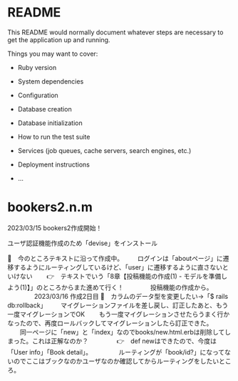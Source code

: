 # README

This README would normally document whatever steps are necessary to get the
application up and running.

Things you may want to cover:

* Ruby version

* System dependencies

* Configuration

* Database creation

* Database initialization

* How to run the test suite

* Services (job queues, cache servers, search engines, etc.)

* Deployment instructions

* ...
# bookers2.n.m

2023/03/15
bookers2作成開始！

ユーザ認証機能作成のため「devise」をインストール

🍚　今のところテキストに沿って作成中。
　　ログインは「aboutページ」に遷移するようにルーティングしているけど、「user」に遷移するように直さないといけない
　　👉　テキストでいう「8章【投稿機能の作成(1) - モデルを準備しよう(1)】」のところからまた進めて行く！
　　　　投稿機能の作成から。
　　　　
2023/03/16
作成2日目
🍚　カラムのデータ型を変更したい→「$ rails db:rollback」
　　マイグレーションファイルを差し戻し、訂正したあと、もう一度マイグレーションでOK
　　もう一度マイグレーションさせたらうまく行かなったので、再度ロールバックしてマイグレーションしたら訂正できた。
　　同一ページに「new」と「index」なのでbooks/new.html.erbは削除してしまった。これは正解なのか？
　　
　　👉　def newはできたので、今度は「User info」「Book detail」。
　　　　ルーティングが「book/id?」になってないのでここはブックなのかユーザなのか確認してからルーティングをしたいところ。